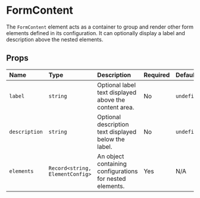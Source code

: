 # FormContent

The `FormContent` element acts as a container to group and render other form elements defined in its configuration. It can optionally display a label and description above the nested elements.

## Props

| Name        | Type                          | Description                                               | Required | Default   |
| :---------- | :---------------------------- | :-------------------------------------------------------- | :------- | :-------- |
| `label`     | `string`                      | Optional label text displayed above the content area.     | No       | `undefined` |
| `description`| `string`                      | Optional description text displayed below the label.      | No       | `undefined` |
| `elements`  | `Record<string, ElementConfig>` | An object containing configurations for nested elements. | Yes      | N/A       |